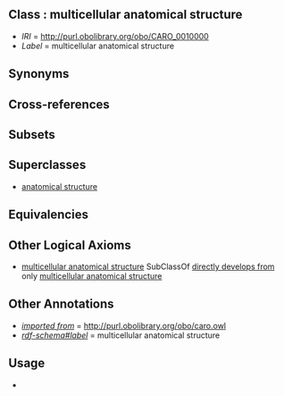 
## Class : multicellular anatomical structure

 * *IRI* = http://purl.obolibrary.org/obo/CARO_0010000
 * *Label* = multicellular anatomical structure

## Synonyms


## Cross-references


## Subsets


## Superclasses

 * [anatomical structure](../../CARO/03/CARO_0000003.md)

## Equivalencies


## Other Logical Axioms

 * [multicellular anatomical structure](../../CARO/00/CARO_0010000.md) SubClassOf [directly develops from](../../RO/07/RO_0002207.md) only [multicellular anatomical structure](../../CARO/00/CARO_0010000.md)

## Other Annotations

 * *[imported from](../../IAO/12/IAO_0000412.md)* = http://purl.obolibrary.org/obo/caro.owl
 * *[rdf-schema#label](../../el/rdf-schema#label.md)* = multicellular anatomical structure

## Usage

 * -
 * ObjectPropertyDomain(<http://purl.obolibrary.org/obo/RO_0002207> ObjectUnionOf(<http://purl.obolibrary.org/obo/CARO_0010000> <http://purl.obolibrary.org/obo/CL_0000000>))
 * ObjectPropertyRange(<http://purl.obolibrary.org/obo/RO_0002207> ObjectUnionOf(<http://purl.obolibrary.org/obo/CARO_0010000> <http://purl.obolibrary.org/obo/CL_0000000>))
 * [multicellular anatomical structure](../../CARO/00/CARO_0010000.md) SubClassOf [anatomical structure](../../CARO/03/CARO_0000003.md)
 * [multicellular anatomical structure](../../CARO/00/CARO_0010000.md) SubClassOf [directly develops from](../../RO/07/RO_0002207.md) only [multicellular anatomical structure](../../CARO/00/CARO_0010000.md)

## External Comments

